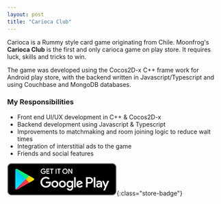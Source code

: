 ```yaml
---
layout: post
title: "Carioca Club"
---
```


Carioca is a Rummy style card game originating from Chile. Moonfrog's **Carioca Club** is the first and only carioca game on play store. It requires luck, skills and tricks to win. 

The game was developed using the Cocos2D-x C++ frame work for Android play store, with the backend written in Javascript/Typescript and using Couchbase and MongoDB databases.

### My Responsibilities
- Front end UI/UX development in C++ & Cocos2D-x
- Backend development using Javascript & Typescript
- Improvements to matchmaking and room joining logic to reduce wait times
- Integration of interstitial ads to the game
- Friends and social features

[![Play Store Link](/assets/media/google-play-badge.png)](https://play.google.com/store/apps/details?id=com.moonfrog.carioca.club&hl=en_IN&gl=US){:class="store-badge"}
